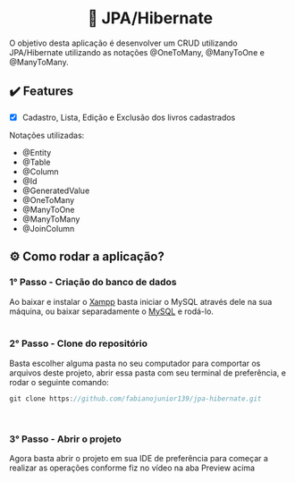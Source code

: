 <h1 align="center">🎲 JPA/Hibernate</h1>
<p>O objetivo desta aplicação é desenvolver um CRUD utilizando JPA/Hibernate utilizando as notações @OneToMany, @ManyToOne e @ManyToMany.</p>

## :heavy_check_mark: Features
- [x] Cadastro, Lista, Edição e Exclusão dos livros cadastrados

Notações utilizadas: 
* @Entity
* @Table
* @Column
* @Id
* @GeneratedValue
* @OneToMany
* @ManyToOne
* @ManyToMany
* @JoinColumn

## ⚙ Como rodar a aplicação? 

### 1° Passo - Criação do banco de dados
Ao baixar e instalar o <a href="https://www.apachefriends.org/pt_br/download.html">Xampp</a> basta iniciar o MySQL através dele na sua máquina, ou baixar separadamente o <a href="https://www.mysql.com/downloads/">MySQL</a> e rodá-lo.
<br><br>

### 2° Passo - Clone do repositório
Basta escolher alguma pasta no seu computador para comportar os arquivos deste projeto, abrir essa pasta com seu terminal de preferência, e rodar o seguinte comando:
```ts
git clone https://github.com/fabianojunior139/jpa-hibernate.git
```
<br>

### 3° Passo - Abrir o projeto
Agora basta abrir o projeto em sua IDE de preferência para começar a realizar as operações conforme fiz no vídeo na aba Preview acima

